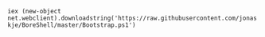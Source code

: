 `iex (new-object net.webclient).downloadstring('https://raw.githubusercontent.com/jonaskje/BoreShell/master/Bootstrap.ps1')`